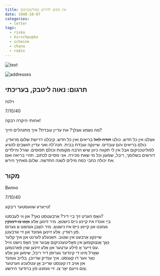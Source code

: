 ```yaml
---
title: אין מקום להירש בפוליטכניקום
date: 1940-10-07
categories:
  - letter
tags:
  - rivka
  - hirschpupko
  - scheine
  - chana
  - radin
---
```


![text](/pupko-papers/assets/images/1940-10-07-content.jpg)

![addresses](/pupko-papers/assets/images/1940-10-07-addresses.jpg)

## תרגום: נאוה ליטבק, בעריכתי
וילנה

7/10/40

אחותי היקרה רבקה!

מה נשמע אצלך? את עדיין עובדת? איך מתנהלים חייך?

אצלנו אין כל חדש. כולנו ~~תודה לאל~~ בריאים ואין כל חדש. קיבלנו דרישת שלום מראדין. כולם בריאים
והם עובדים. שיינקה עובדת בבית. חנה'לה ואני עדיין חושבים להגיע לפוליטכניקום אבל אין לי תקווה
כיוון שיש הרבה מקומות וכולם תפוסים.
שורל והילדים דורשים בשלומך, ריבל, שמעון וכל מי שאת מכירה. אני מסיים לכתוב.
תהיי בריאה ואם את יכולה כתבי כמה מילים לשנה החדשה. שלום מאחיך הירש.

## מקור
Вилно

7/10/40

טייַערע שוועסטער ריבקע!

וואׇס הערט זיך בײַ דיר? אַרבעטסט נאך? און ווי לעבסטו?  
בײַ אונדז איז קיינע נייַס נישטאׇ. מיר זײַנען אַלע ~~גאׇט צו דאַנקין~~  
געזונט און קיינע נייַס איז נישטאׇ. מיר האׇבן געהאַט אַ גערוס  
פֿון ראַדין. אַלע זײַנען געזונד און זיי אַרבעטן.  
שיינקע אַרבעט אין שטוב. חאַנעלע לערנט און איך קלער  
נאׇך אׇנצוקומען אין פּאׇליטעכניקום אׇבער איך האׇפֿ נישט ווײַל  
עס זייער אַ פֿילע ערטער און אַלע זײַנען שוין פֿאַרנומען.  
שאׇרל מיט די קינדער גערוסן דיר ריבל, שימען און אַלע  
נאׇר ווער דו קענסט. איך ענדיק שרײַבן. בלײַב געזונד  
און אויב דו קענסט שרײַב אׇן עטלעכע ווערטער  
צום נײַעם יאׇר צו. זײ געזונט פֿון ברודער הירשע.  
